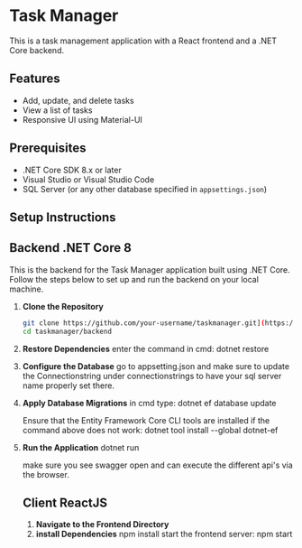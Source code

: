 # Task Manager

This is a task management application with a React frontend and a .NET Core backend.

## Features

- Add, update, and delete tasks
- View a list of tasks
- Responsive UI using Material-UI

## Prerequisites

- .NET Core SDK 8.x or later
- Visual Studio or Visual Studio Code
- SQL Server (or any other database specified in `appsettings.json`)

## Setup Instructions
## Backend .NET Core 8

This is the backend for the Task Manager application built using .NET Core. Follow the steps below to set up and run the backend on your local machine.


1. **Clone the Repository**

   ```bash
   git clone https://github.com/your-username/taskmanager.git](https://github.com/raz121991/taskmanager.git
   cd taskmanager/backend

 2. **Restore Dependencies**
enter the command in cmd:
dotnet restore
3. **Configure the Database**
   go to appsetting.json and make sure to update the Connectionstring  under connectionstrings to have your sql server name properly set there.
4. **Apply Database Migrations**
   in cmd type:  dotnet ef database update
   
   Ensure that the Entity Framework Core CLI tools are installed if the command above does not work:
  dotnet tool install --global dotnet-ef
5. **Run the Application**
   dotnet run

   make sure you see swagger open and can execute the different api's via the browser.

   ## Client ReactJS

   1. **Navigate to the Frontend Directory**
   2. **install Dependencies**
      npm install
   start the frontend server:
     npm start
   
